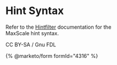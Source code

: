 # Hint Syntax

Refer to the [Hintfilter](../maxscale-25-filters/mariadb-maxscale-25-hintfilter.md) documentation for the\
MaxScale hint syntax.

CC BY-SA / Gnu FDL

{% @marketo/form formId="4316" %}
